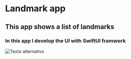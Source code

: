 
# Landmark app
## This app shows a list of landmarks
### In this app I develop the UI with SwiftUI framwork

![Texto alternativo](./assets/image.gif)
